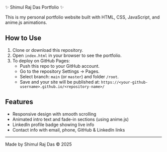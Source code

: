 ✨ Shimul Raj Das Portfolio ✨

This is my personal portfolio website built with HTML, CSS, JavaScript, and anime.js animations.

## How to Use

1. Clone or download this repository.
2. Open `index.html` in your browser to see the portfolio.
3. To deploy on GitHub Pages:
   - Push this repo to your GitHub account.
   - Go to the repository Settings → Pages.
   - Select branch: `main` (or `master`) and folder `/root`.
   - Save and your site will be published at:
     `https://<your-github-username>.github.io/<repository-name>/`

## Features

- Responsive design with smooth scrolling
- Animated intro text and fade-in sections (using anime.js)
- LinkedIn profile badge showing live info
- Contact info with email, phone, GitHub & LinkedIn links

---

Made by Shimul Raj Das © 2025
